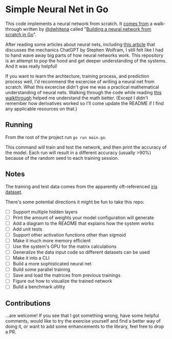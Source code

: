 # Simple Neural Net in Go

This code implements a neural network from scratch. It [comes from](https://github.com/dwhitena/gophernet) a walk-through written by [@dwhitena](https://github.com/dwhitena) called "[Building a neural network from scratch in Go](https://datadan.io/blog/neural-net-with-go)". 

After reading some articles about neural nets, including [this article](https://writings.stephenwolfram.com/2023/02/what-is-chatgpt-doing-and-why-does-it-work/) that discusses the mechanics ChatGPT by Stephen Wolfram, I still felt like I had to hand wave away big parts of how neural networks work. This repository is an attempt to pop the hood and get deeper understanding of the systems. And it was really helpful!

If you want to learn the archtecture, training process, and prediction process well, I'd recommend the excercise of writing a neural net from scratch. What this excercise didn't give me was a practical mathematical understanding of neural nets. Walking through the code while reading [this walkthrough](https://home.agh.edu.pl/~vlsi/AI/backp_t_en/backprop.html) helped me understand the math better. (Except I didn't remember how derivatives worked so I'll come update the README if I find any applicable resources on that.)

## Running

From the root of the project run `go run main.go`. 

This command will train and test the network, and then print the accuracy of the model. Each run will result in a different accuracy (usually >90%) because of the random seed to each training session.

## Notes

The training and test data comes from the apparently oft-referenced [iris dataset](https://archive.ics.uci.edu/ml/datasets/iris).

There's some potential directions it might be fun to take this repo:
- [ ] Support multiple hidden layers
- [ ] Print the amount of weights your model configuration will generate
- [ ] Add a diagram to the README that explains how the system works
- [ ] Add unit tests
- [ ] Support other activation functions other than sigmoid
- [ ] Make it much more memory efficient
- [ ] Use the system's GPU for the matrix calculations
- [ ] Generalize the data input code so different datasets can be used
- [ ] Make it into a CLI
- [ ] Build a more sophisticated neural net
- [ ] Build some parallel training
- [ ] Save and load the matrices from previous trainings
- [ ] Figure out how to visualize the trained network
- [ ] Build a benchmark utility

## Contributions

...are welcome! If you see that I got something wrong, have some helpful comments, would like to try the exercise yourself and find a better way of doing it, or want to add some enhancements to the library, feel free to drop a PR.
